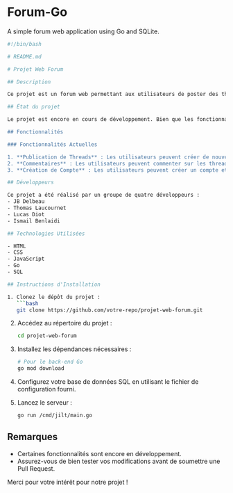 # Forum-Go
A simple forum web application using Go and SQLite.

```bash
#!/bin/bash

# README.md

# Projet Web Forum

## Description

Ce projet est un forum web permettant aux utilisateurs de poster des threads, de commenter sur ces threads et de créer des comptes utilisateurs. Il est développé en utilisant HTML, CSS, JavaScript et Go. Une base de données SQL est utilisée pour stocker les informations relatives aux utilisateurs, threads, et commentaires.

## État du projet

Le projet est encore en cours de développement. Bien que les fonctionnalités de base telles que la publication de threads et de commentaires soient opérationnelles, certaines fonctionnalités sont encore en cours de développement ou d'amélioration.

## Fonctionnalités

### Fonctionnalités Actuelles

1. **Publication de Threads** : Les utilisateurs peuvent créer de nouveaux threads pour discuter de divers sujets.
2. **Commentaires** : Les utilisateurs peuvent commenter sur les threads existants.
3. **Création de Compte** : Les utilisateurs peuvent créer un compte et s'authentifier via GitHub, Discord, Google et Facebook.

## Développeurs

Ce projet a été réalisé par un groupe de quatre développeurs :
- JB Delbeau
- Thomas Laucournet
- Lucas Diot
- Ismail Benlaidi

## Technologies Utilisées

- HTML
- CSS
- JavaScript
- Go
- SQL

## Instructions d'Installation

1. Clonez le dépôt du projet :
   ```bash
   git clone https://github.com/votre-repo/projet-web-forum.git
   ```
2. Accédez au répertoire du projet :
   ```bash
   cd projet-web-forum
   ```
3. Installez les dépendances nécessaires :
   ```bash
   # Pour le back-end Go
   go mod download
   ```
4. Configurez votre base de données SQL en utilisant le fichier de configuration fourni.

5. Lancez le serveur :
   ```bash
   go run /cmd/jilt/main.go
   ```

## Remarques

- Certaines fonctionnalités sont encore en développement.
- Assurez-vous de bien tester vos modifications avant de soumettre une Pull Request.

Merci pour votre intérêt pour notre projet !

```
